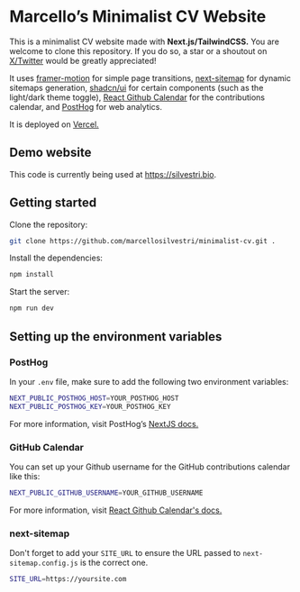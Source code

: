 # Marcello’s Minimalist CV Website

This is a minimalist CV website made with **Next.js/TailwindCSS.** You are welcome to clone this repository. If you do so, a star or a shoutout on [X/Twitter](https://x.com/shirubusutori) would be greatly appreciated!

It uses [framer-motion](https://www.framer.com/motion/) for simple page transitions, [next-sitemap](https://www.npmjs.com/package/next-sitemap) for dynamic sitemaps generation, [shadcn/ui](https://ui.shadcn.com/) for certain components (such as the light/dark theme toggle), [React Github Calendar](https://github.com/grubersjoe/react-github-calendar) for the contributions calendar, and [PostHog](https://posthog.com/) for web analytics.

It is deployed on [Vercel.](https://vercel.com/silvestri)

## Demo website

This code is currently being used at https://silvestri.bio.

## Getting started

Clone the repository:

```bash
git clone https://github.com/marcellosilvestri/minimalist-cv.git .
```

Install the dependencies:

```bash
npm install
```

Start the server:

```bash
npm run dev
```

## Setting up the environment variables

### PostHog

In your `.env` file, make sure to add the following two environment variables:

```bash
NEXT_PUBLIC_POSTHOG_HOST=YOUR_POSTHOG_HOST
NEXT_PUBLIC_POSTHOG_KEY=YOUR_POSTHOG_KEY
```

For more information, visit PostHog’s [NextJS docs.](https://posthog.com/docs/libraries/next-js)

### GitHub Calendar

You can set up your Github username for the GitHub contributions calendar like this:

```bash
NEXT_PUBLIC_GITHUB_USERNAME=YOUR_GITHUB_USERNAME
```

For more information, visit [React Github Calendar's docs.](https://grubersjoe.github.io/react-github-calendar/)

### next-sitemap

Don't forget to add your `SITE_URL` to ensure the URL passed to `next-sitemap.config.js` is the correct one.

```bash
SITE_URL=https://yoursite.com
```
